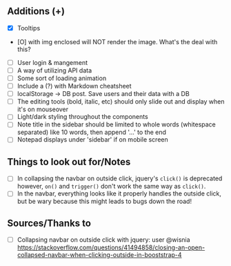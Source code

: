 ## Additions (+)

- [x] Tooltips
- [O] <Link> with img enclosed will NOT render the image. What's the deal with this?
- [ ] User login & mangement
- [ ] A way of utilizing API data
- [ ] Some sort of loading animation
- [ ] Include a (?) with Markdown cheatsheet
- [ ] localStorage -> DB post. Save users and their data with a DB
- [ ] The editing tools (bold, italic, etc) should only slide out and display when it's on mouseover
- [ ] Light/dark styling throughout the components
- [ ] Note title in the sidebar should be limited to whole words (whitespace separated) like 10 words, then append '...' to the end
- [ ] Notepad displays under 'sidebar' if on mobile screen

## Things to look out for/Notes

- [ ] In collapsing the navbar on outside click, jquery's `click()` is deprecated however, `on()` and `trigger()` don't work the same way as `click()`.
- [ ] In the navbar, everything looks like it properly handles the outside click, but be wary because this might leads to bugs down the road!

## Sources/Thanks to

- [ ] Collapsing navbar on outside click with jquery: user @wisnia https://stackoverflow.com/questions/41494858/closing-an-open-collapsed-navbar-when-clicking-outside-in-booststrap-4
